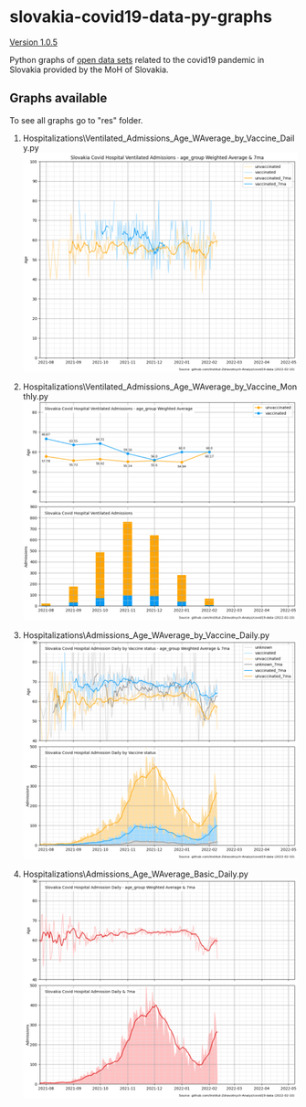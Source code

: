 # slovakia-covid19-data-py-graphs
[Version 1.0.5][changelog]

Python graphs of [open data sets](https://github.com/Institut-Zdravotnych-Analyz/covid19-data) related to the covid19 pandemic in Slovakia provided by the MoH of Slovakia.


## Graphs available
To see all graphs go to "res" folder.

1. Hospitalizations\Ventilated_Admissions_Age_WAverage_by_Vaccine_Daily.py
![Daily Slovakia Covid Hospital Ventilated Admissions - age_group Weighted Average & 7ma](./res/Hospitalizations/Ventilated_Admissions_Age_WAverage_by_Vaccine_Daily.png)

2. Hospitalizations\Ventilated_Admissions_Age_WAverage_by_Vaccine_Monthly.py
![Monthly Slovakia Covid Hospital Ventilated Admissions - age_group Weighted Average](./res/Hospitalizations/Ventilated_Admissions_Age_WAverage_by_Vaccine_Monthly.png)

3. Hospitalizations\Admissions_Age_WAverage_by_Vaccine_Daily.py
![Daily Slovakia Covid Hospital Admissions by Vaccine status and age_group Weighted Average](./res/Hospitalizations/Admissions_Age_WAverage_by_Vaccine_Daily.png)

4. Hospitalizations\Admissions_Age_WAverage_Basic_Daily.py
![Daily Slovakia Covid Hospital Admissions and age_group Weighted Average](./res/Hospitalizations/Admissions_Age_WAverage_Basic_Daily.png)

[changelog]: ./CHANGELOG.md
